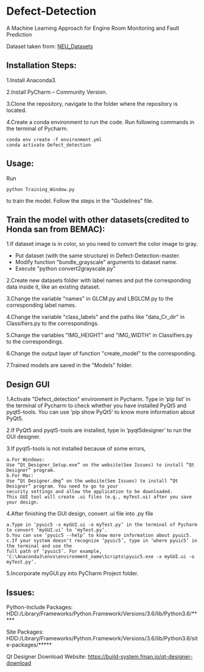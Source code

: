# Defect-Detection
A Machine Learning Approach for Engine Room Monitoring and Fault Prediction

Dataset taken from: [NEU_Datasets](http://faculty.neu.edu.cn/yunhyan/NEU_surface_defect_database.html)

## Installation Steps:

1.Install Anaconda3.

2.Install PyCharm – Community Version.

3.Clone the repository, navigate to the folder where the repository is located. 

4.Create a conda environment to run the code. Run following commands in the terminal of Pycharm.

```
conda env create -f environment.yml
conda activate Defect_detection
```
## Usage:
Run
```
python Training_Window.py
```
to train the model. Follow the steps in the "Guidelines" file.

## Train the model with other datasets(credited to Honda san from BEMAC):
1.If dataset image is in color, so you need to convert the color image to gray.

* Put dataset (with the same structure) in Defect-Detection-master.
* Modify function "bundle_grayscale" arguments to dataset name.
* Execute "python convert2grayscale.py"

2.Create new datasets folder with label names and put the corresponding data inside it, like an existing dataset.

3.Change the variable "names" in GLCM.py and LBGLCM.py to the corresponding label names.

4.Change the variable "class_labels" and the paths like "data_Cr_dir" in Classifiers.py to the correspondings.

5.Change the variables "IMG_HEIGHT" and "IMG_WIDTH" in Classifiers.py to the correspondings.

6.Change the output layer of function "create_model" to the corresponding.

7.Trained models are saved in the "Models" folder.

## Design GUI

1.Activate "Defect_detection" environment in Pycharm. Type in ‘pip list’ in the terminal of Pycharm to check whether you have installed PyQt5 and pyqt5-tools. You can use ‘pip show PyQt5’ to know more information about PyQt5.

2.If PyQt5 and pyqt5-tools are installed, type in ‘pyqt5designer’ to run the GUI designer.

3.If pyqt5-tools is not installed because of some errors,
```
a.For Windows:
Use “Qt_Designer_Setup.exe” on the website(See Issues) to install “Qt Designer” program.
b.For Mac:
Use “Qt Designer.dmg” on the website(See Issues) to install “Qt Designer” program. You need to go to your 
security settings and allow the application to be downloaded.
This GUI tool will create .ui files (e.g., myTest.ui) after you save your design.
```
4.After finishing the GUI design, convert .ui file into .py file 
```
a.Type in ‘pyuic5 -x myGUI.ui -o myTest.py’ in the terminal of Pycharm to convert ‘myGUI.ui’ to ‘myTest.py’.
b.You can use ‘pyuic5 --help’ to know more information about pyuic5.
c.If your system doesn’t recognize ‘pyuic5’, type in ‘where pyuic5’ in the terminal and use the
full path of ‘pyuic5’. For example, ‘C:\Anaconda3\envs\environment_name\Scripts\pyuic5.exe -x myGUI.ui -o myTest.py’.
```
5.Incorporate myGUI.py into PyCharm Project folder.

## Issues:
Python-Include Packages:
HDD:/Library/Frameworks/Python.Framework/Versions/3.6/lib/Python3.6/*****

Site Packages:
HDD:/Library/Frameworks/Python.Framework/Versions/3.6/lib/Python3.6/site-packages/*****

Qt Designer Download Website:
https://build-system.fman.io/qt-designer-download
